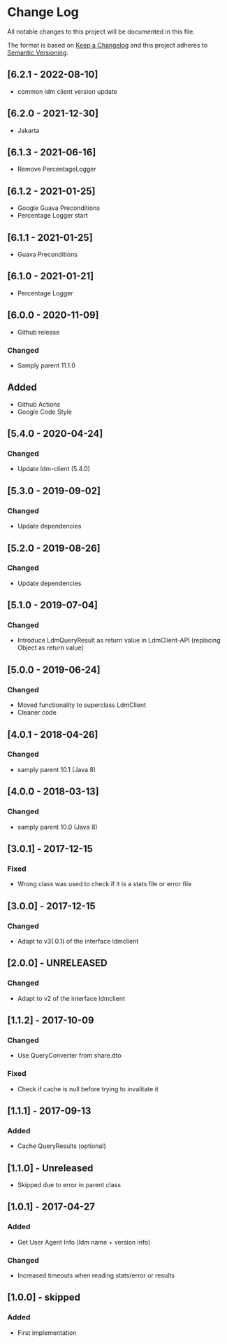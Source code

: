 # Change Log
All notable changes to this project will be documented in this file.

The format is based on [Keep a Changelog](http://keepachangelog.com/)
and this project adheres to [Semantic Versioning](http://semver.org/).
## [6.2.1 - 2022-08-10]
- common ldm client version update

## [6.2.0 - 2021-12-30]
- Jakarta

## [6.1.3 - 2021-06-16]
- Remove PercentageLogger

## [6.1.2 - 2021-01-25]
- Google Guava Preconditions
- Percentage Logger start

## [6.1.1 - 2021-01-25]
- Guava Preconditions

## [6.1.0 - 2021-01-21]
- Percentage Logger

## [6.0.0 - 2020-11-09]
- Github release
### Changed
- Samply parent 11.1.0
## Added
- Github Actions
- Google Code Style

## [5.4.0 - 2020-04-24]
### Changed
- Update ldm-client (5.4.0)

## [5.3.0 - 2019-09-02]
### Changed
- Update dependencies

## [5.2.0 - 2019-08-26]
### Changed
- Update dependencies

## [5.1.0 - 2019-07-04]
### Changed
- Introduce LdmQueryResult as return value in LdmClient-API (replacing Object as return value)

## [5.0.0 - 2019-06-24]
### Changed
- Moved functionality to superclass LdmClient
- Cleaner code

## [4.0.1 - 2018-04-26]
### Changed
- samply parent 10.1 (Java 8)

## [4.0.0 - 2018-03-13]
### Changed
- samply parent 10.0 (Java 8)

## [3.0.1] - 2017-12-15
### Fixed
- Wrong class was used to check if it is a stats file or error file

## [3.0.0] - 2017-12-15
### Changed
- Adapt to v3(.0.1) of the interface ldmclient

## [2.0.0] - UNRELEASED
### Changed
- Adapt to v2 of the interface ldmclient

## [1.1.2] - 2017-10-09
### Changed
- Use QueryConverter from share.dto

### Fixed
- Check if cache is null before trying to invalitate it

## [1.1.1] - 2017-09-13
### Added
- Cache QueryResults (optional)

## [1.1.0] - Unreleased
- Skipped due to error in parent class

## [1.0.1] - 2017-04-27
### Added
- Get User Agent Info (ldm name + version info)

### Changed
- Increased timeouts when reading stats/error or results

## [1.0.0] - skipped
### Added
- First implementation
